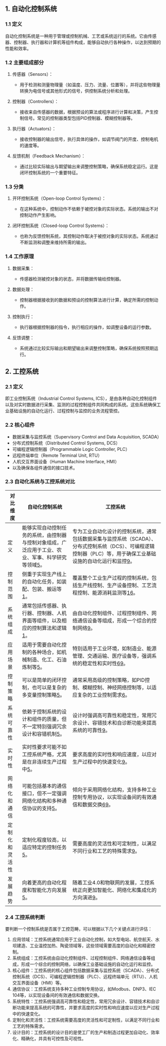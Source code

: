 ## 1. 自动化控制系统

### 1.1 定义

自动化控制系统是一种用于管理或控制机械、工艺或系统运行的系统。它由传感器、控制器、执行器和计算机等组件构成，能够自动执行各种操作，以达到预期的性能和效率。

### 1.2 主要组成部分

1. 传感器（Sensors）：

	- 用于检测和测量物理量（如温度、压力、流量、位置等），并将这些物理量转换为电信号或其他形式的信号，供控制系统分析和处理。

2. 控制器（Controllers）：

	- 接收来自传感器的数据，根据预设的算法或程序进行计算和决策，产生控制信号。常见的控制器类型包括PID控制器、模糊控制器等。

3. 执行器（Actuators）：

	- 接收控制器的输出信号，执行具体的操作，如调节阀门的开度、控制电机的速度等。

3. 反馈机制（Feedback Mechanism）：

	- 通过比较实际输出与期望输出来调整控制策略，确保系统稳定运行。这是闭环控制系统的一个重要特征。

### 1.3 分类

1. 开环控制系统（Open-loop Control Systems）：

	- 在这种系统中，控制动作不依赖于被控对象的实际状态。系统的输出不对控制动作产生影响。

3. 闭环控制系统（Closed-loop Control Systems）：

	- 也称为反馈控制系统，其控制动作取决于被控对象的实际状态。系统通过不断监测和调整来维持所需的输出。

### 1.4 工作原理

1. 数据采集：

	- 传感器检测被控对象的状态，并将数据传输给控制器。

2. 数据处理：

	- 控制器根据接收到的数据和预设的控制算法进行计算，确定所需的控制动作。

3. 控制执行：

	- 执行器根据控制器的指令，执行相应的操作，如调整设备的运行参数。

4. 反馈调整：

	- 系统通过比较实际输出和期望输出来调整控制策略，确保系统按照预期运行。

## 2. 工控系统

### 2.1 定义

即工业控制系统（Industrial Control Systems, ICS），是由各种自动化控制组件以及对实时数据进行采集、监测的过程控制组件共同构成的系统。这些系统确保工业基础设施的自动化运行、过程控制与监控的业务流程管控。

### 2.2 核心组件

- 数据采集与监控系统（Supervisory Control and Data Acquisition, SCADA）
- 分布式控制系统（Distributed Control Systems, DCS）
- 可编程逻辑控制器（Programmable Logic Controller, PLC）
- 远程终端单位（Remote Terminal Unit, RTU）
- 人机交互界面设备（Human Machine Interface, HMI）
- 以及确保各组件通信的接口技术。

### 2.3 自动化系统与工控系统对比

| 对比维度    | 自动化控制系统| 工控系统|
| ------- | ---- | ---------- |
| 定义      | 能够实现自动控制任务的系统，由控制器与控制对象组成，广泛应用于工业、农业、军事、科学研究等领域[5](https://baike.baidu.com/item/%E8%87%AA%E5%8A%A8%E5%8C%96%E6%8E%A7%E5%88%B6/8483773?frommodule=lemma_inlink)。 | 专为工业自动化设计的控制系统，通常包括数据采集与监控系统（SCADA）、分布式控制系统（DCS）、可编程逻辑控制器（PLC）等，用于确保工业基础设施的自动化运行和监控[9](https://www.elecfans.com/d/3384263.html)。                     |
| 控制范围    | 侧重于实现生产线上的自动化任务，如装配、包装、搬运等[1](https://www.toutiao.com/article/7298550785795932726/)。                                                                            | 覆盖整个工业生产过程的控制系统，包括生产线控制、生产设备控制、工艺流程控制、能源消耗监测等[1](https://www.toutiao.com/article/7298550785795932726/)[6](https://www.zhihu.com/question/654706426)。 |
| 系统组成    | 通常包括传感器、执行器、控制器、人机界面等组件，以及相应的控制算法和逻辑[1](https://www.toutiao.com/article/7298550785795932726/)。                                                                  | 由自动化控制组件、过程控制组件、网络通信设备等组成，形成一个综合的控制网络[9](https://www.elecfans.com/d/3384263.html)。                                                                   |
| 应用场景    | 适用于需要自动化控制的各种场合，如机械制造、化工、石油炼制等[5](https://baike.baidu.com/item/%E8%87%AA%E5%8A%A8%E5%8C%96%E6%8E%A7%E5%88%B6/8483773?frommodule=lemma_inlink)。                  | 特别适用于工业环境，如制造业、能源管理、交通运输、医疗设备等，强调系统的稳定性和实时性[6](https://www.zhihu.com/question/654706426)[9](https://www.elecfans.com/d/3384263.html)。                |
| 控制策略    | 可以是简单的闭环控制，也可以是复杂的多变量控制策略[5](https://baike.baidu.com/item/%E8%87%AA%E5%8A%A8%E5%8C%96%E6%8E%A7%E5%88%B6/8483773?frommodule=lemma_inlink)。                       | 通常采用高级的控制策略，如PID控制、模糊控制、神经网络控制等，以适应复杂的工业控制需求[6](https://www.zhihu.com/question/654706426)。                                                           |
| 系统可靠性   | 依赖于控制系统的设计和组件的质量，但不一定特别强调冗余设计和容错机制[5](https://baike.baidu.com/item/%E8%87%AA%E5%8A%A8%E5%8C%96%E6%8E%A7%E5%88%B6/8483773?frommodule=lemma_inlink)。              | 设计时强调高可靠性和稳定性，常用冗余设计、容错技术和自诊断功能来提高系统的可靠性[9](https://www.elecfans.com/d/3384263.html)。                                                                |
| 实时性     | 实时性要求可能不如工控系统严格，尤其是在非连续生产过程中[5](https://baike.baidu.com/item/%E8%87%AA%E5%8A%A8%E5%8C%96%E6%8E%A7%E5%88%B6/8483773?frommodule=lemma_inlink)。                    | 要求高度的实时性和响应速度，以应对生产过程中的快速变化[9](https://www.elecfans.com/d/3384263.html)。                                                                             |
| 网络化和通信  | 可能包括基本的通信接口，但不一定强调网络化结构和多种通信协议的支持[5](https://baike.baidu.com/item/%E8%87%AA%E5%8A%A8%E5%8C%96%E6%8E%A7%E5%88%B6/8483773?frommodule=lemma_inlink)。               | 倾向于采用网络化结构，支持多种工业控制专用协议，以实现设备间的有效通信和数据交换[6](https://www.zhihu.com/question/654706426)[9](https://www.elecfans.com/d/3384263.html)。                   |
| 定制化和灵活性 | 定制化程度较高，以适应特定的控制任务[5](https://baike.baidu.com/item/%E8%87%AA%E5%8A%A8%E5%8C%96%E6%8E%A7%E5%88%B6/8483773?frommodule=lemma_inlink)。                              | 需要高度的灵活性和可定制性，以满足不同行业和工艺的特殊需求[9](https://www.elecfans.com/d/3384263.html)。                                                                           |
| 发展趋势    | 向着更高的自动化程度和智能化方向发展[5](https://baike.baidu.com/item/%E8%87%AA%E5%8A%A8%E5%8C%96%E6%8E%A7%E5%88%B6/8483773?frommodule=lemma_inlink)。                              | 随着工业4.0和物联网的发展，工控系统正向更加智能化、网络化和集成化的方向演进[9](https://www.elecfans.com/d/3384263.html)。                                                                 |

### 2.4 工控系统判断

要判断一个控制系统是否属于工控范畴，可以根据以下几个关键点进行评估：

1. 应用领域：工控系统通常应用于工业自动化控制，如大型电站、航空航天、水坝建造、工业温控加热、陶瓷领域等，这些领域需要高度的自动化和精密控制。
2. 系统组成：工控系统由自动化控制组件、过程控制组件、网络通信设备等组成，形成一个综合的控制网络，以确保工业基础设施的自动化运行和监控。
3. 核心组件：工控系统的核心组件包括数据采集与监控系统（SCADA）、分布式控制系统（DCS）、可编程逻辑控制器（PLC）、远程终端单元（RTU）、人机交互界面设备（HMI）等。
4. 通信协议：工控系统支持多种工业控制专用协议，如Modbus、DNP3、IEC 104等，以实现设备间的有效通信和数据交换。
5. 系统特性：工控系统强调高可靠性和稳定性，常用冗余设计、容错技术和自诊断功能来提高系统的可靠性，并要求高度的实时性和响应速度以应对生产过程中的快速变化。
6. 定制化和灵活性：工控系统需要高度的灵活性和可定制性，以满足不同行业和工艺的特殊需求。
7. 设计目的：工控系统的设计目的是使工厂的生产和制造过程更加自动化、效率化、精确化，并具有可控性及可视性。
